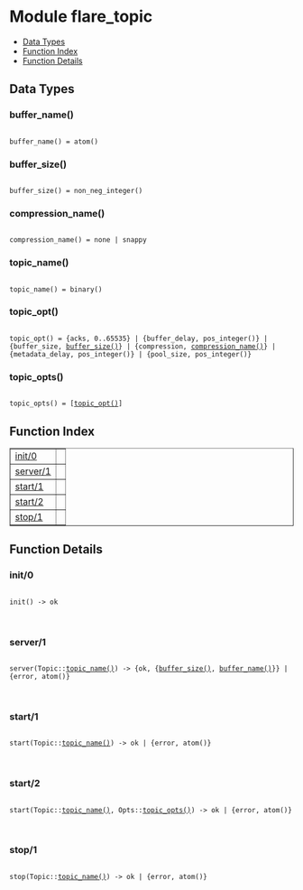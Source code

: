 

# Module flare_topic #
* [Data Types](#types)
* [Function Index](#index)
* [Function Details](#functions)

<a name="types"></a>

## Data Types ##




### <a name="type-buffer_name">buffer_name()</a> ###


<pre><code>
buffer_name() = atom()
</code></pre>




### <a name="type-buffer_size">buffer_size()</a> ###


<pre><code>
buffer_size() = non_neg_integer()
</code></pre>




### <a name="type-compression_name">compression_name()</a> ###


<pre><code>
compression_name() = none | snappy
</code></pre>




### <a name="type-topic_name">topic_name()</a> ###


<pre><code>
topic_name() = binary()
</code></pre>




### <a name="type-topic_opt">topic_opt()</a> ###


<pre><code>
topic_opt() = {acks, 0..65535} | {buffer_delay, pos_integer()} | {buffer_size, <a href="#type-buffer_size">buffer_size()</a>} | {compression, <a href="#type-compression_name">compression_name()</a>} | {metadata_delay, pos_integer()} | {pool_size, pos_integer()}
</code></pre>




### <a name="type-topic_opts">topic_opts()</a> ###


<pre><code>
topic_opts() = [<a href="#type-topic_opt">topic_opt()</a>]
</code></pre>

<a name="index"></a>

## Function Index ##


<table width="100%" border="1" cellspacing="0" cellpadding="2" summary="function index"><tr><td valign="top"><a href="#init-0">init/0</a></td><td></td></tr><tr><td valign="top"><a href="#server-1">server/1</a></td><td></td></tr><tr><td valign="top"><a href="#start-1">start/1</a></td><td></td></tr><tr><td valign="top"><a href="#start-2">start/2</a></td><td></td></tr><tr><td valign="top"><a href="#stop-1">stop/1</a></td><td></td></tr></table>


<a name="functions"></a>

## Function Details ##

<a name="init-0"></a>

### init/0 ###

<pre><code>
init() -&gt; ok
</code></pre>
<br />

<a name="server-1"></a>

### server/1 ###

<pre><code>
server(Topic::<a href="#type-topic_name">topic_name()</a>) -&gt; {ok, {<a href="#type-buffer_size">buffer_size()</a>, <a href="#type-buffer_name">buffer_name()</a>}} | {error, atom()}
</code></pre>
<br />

<a name="start-1"></a>

### start/1 ###

<pre><code>
start(Topic::<a href="#type-topic_name">topic_name()</a>) -&gt; ok | {error, atom()}
</code></pre>
<br />

<a name="start-2"></a>

### start/2 ###

<pre><code>
start(Topic::<a href="#type-topic_name">topic_name()</a>, Opts::<a href="#type-topic_opts">topic_opts()</a>) -&gt; ok | {error, atom()}
</code></pre>
<br />

<a name="stop-1"></a>

### stop/1 ###

<pre><code>
stop(Topic::<a href="#type-topic_name">topic_name()</a>) -&gt; ok | {error, atom()}
</code></pre>
<br />


